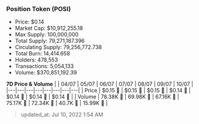 
  ### Position Token (POSI)
  - Price: $0.14
  - Market Cap: $10,912,255.18
  - Max Supply: 100,000,000
  - Total Supply: 79,271,187.396
  - Circulating Supply: 79,256,772.738
  - Total Burn: 14,414.658
  - Holders: 478,553
  - Transactions: 5,054,133
  - Volume: $370,851,192.39

  **7D Price & Volume**
  | | 04&#x2F;07 | 05&#x2F;07 | 06&#x2F;07 | 07&#x2F;07 | 08&#x2F;07 | 09&#x2F;07 | 10&#x2F;07 |
  |---|---|---|---|---|---|---|---|
  | Price | $0.15 🔻 | $0.15 🔻 | $0.15 🚀 | $0.14 🔻 | $0.14 🔻 | $0.14 🔻 | $0.14 🔻 |
  | Volume | 78.38K 🚀 | 69.98K 🔻 | 67.16K 🔻 | 75.17K 🚀 | 72.34K 🔻 | 40.7K 🔻 | 15.99K 🔻 |

  > updated_at: Jul 10, 2022 1:54 AM
